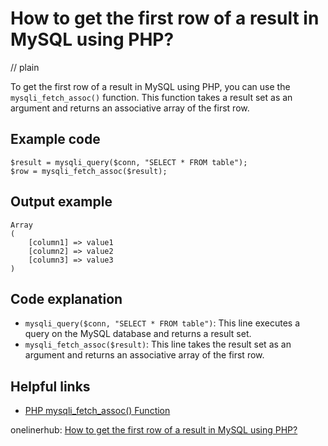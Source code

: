 # How to get the first row of a result in MySQL using PHP?
// plain

To get the first row of a result in MySQL using PHP, you can use the `mysqli_fetch_assoc()` function. This function takes a result set as an argument and returns an associative array of the first row.

## Example code

```
$result = mysqli_query($conn, "SELECT * FROM table");
$row = mysqli_fetch_assoc($result);
```

## Output example

```
Array
(
    [column1] => value1
    [column2] => value2
    [column3] => value3
)
```

## Code explanation

- `mysqli_query($conn, "SELECT * FROM table")`: This line executes a query on the MySQL database and returns a result set.
- `mysqli_fetch_assoc($result)`: This line takes the result set as an argument and returns an associative array of the first row.

## Helpful links
- [PHP mysqli_fetch_assoc() Function](https://www.w3schools.com/php/func_mysqli_fetch_assoc.asp)

onelinerhub: [How to get the first row of a result in MySQL using PHP?](https://onelinerhub.com/php-mysql/how-to-get-the-first-row-of-a-result-in-mysql-using-php)